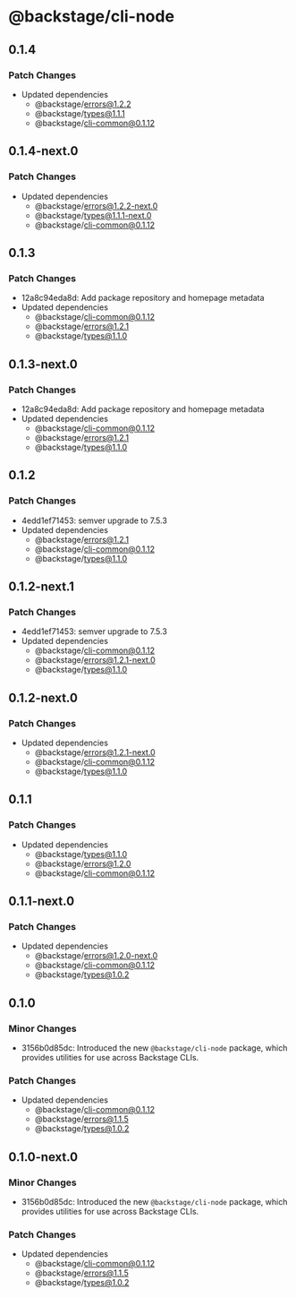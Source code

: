 # @backstage/cli-node

## 0.1.4

### Patch Changes

- Updated dependencies
  - @backstage/errors@1.2.2
  - @backstage/types@1.1.1
  - @backstage/cli-common@0.1.12

## 0.1.4-next.0

### Patch Changes

- Updated dependencies
  - @backstage/errors@1.2.2-next.0
  - @backstage/types@1.1.1-next.0
  - @backstage/cli-common@0.1.12

## 0.1.3

### Patch Changes

- 12a8c94eda8d: Add package repository and homepage metadata
- Updated dependencies
  - @backstage/cli-common@0.1.12
  - @backstage/errors@1.2.1
  - @backstage/types@1.1.0

## 0.1.3-next.0

### Patch Changes

- 12a8c94eda8d: Add package repository and homepage metadata
- Updated dependencies
  - @backstage/cli-common@0.1.12
  - @backstage/errors@1.2.1
  - @backstage/types@1.1.0

## 0.1.2

### Patch Changes

- 4edd1ef71453: semver upgrade to 7.5.3
- Updated dependencies
  - @backstage/errors@1.2.1
  - @backstage/cli-common@0.1.12
  - @backstage/types@1.1.0

## 0.1.2-next.1

### Patch Changes

- 4edd1ef71453: semver upgrade to 7.5.3
- Updated dependencies
  - @backstage/cli-common@0.1.12
  - @backstage/errors@1.2.1-next.0
  - @backstage/types@1.1.0

## 0.1.2-next.0

### Patch Changes

- Updated dependencies
  - @backstage/errors@1.2.1-next.0
  - @backstage/cli-common@0.1.12
  - @backstage/types@1.1.0

## 0.1.1

### Patch Changes

- Updated dependencies
  - @backstage/types@1.1.0
  - @backstage/errors@1.2.0
  - @backstage/cli-common@0.1.12

## 0.1.1-next.0

### Patch Changes

- Updated dependencies
  - @backstage/errors@1.2.0-next.0
  - @backstage/cli-common@0.1.12
  - @backstage/types@1.0.2

## 0.1.0

### Minor Changes

- 3156b0d85dc: Introduced the new `@backstage/cli-node` package, which provides utilities for use across Backstage CLIs.

### Patch Changes

- Updated dependencies
  - @backstage/cli-common@0.1.12
  - @backstage/errors@1.1.5
  - @backstage/types@1.0.2

## 0.1.0-next.0

### Minor Changes

- 3156b0d85dc: Introduced the new `@backstage/cli-node` package, which provides utilities for use across Backstage CLIs.

### Patch Changes

- Updated dependencies
  - @backstage/cli-common@0.1.12
  - @backstage/errors@1.1.5
  - @backstage/types@1.0.2
